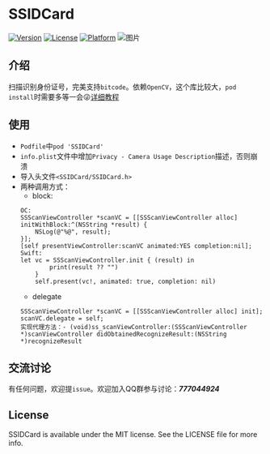 # SSIDCard

[![Version](https://img.shields.io/cocoapods/v/SSIDCard.svg?style=flat)](https://cocoapods.org/pods/SSIDCard)
[![License](https://img.shields.io/cocoapods/l/SSIDCard.svg?style=flat)](https://cocoapods.org/pods/SSIDCard)
[![Platform](https://img.shields.io/cocoapods/p/SSIDCard.svg?style=flat)](https://cocoapods.org/pods/SSIDCard)
![图片](http://oarzzvu0u.bkt.clouddn.com/idcardss.gif)

## 介绍
扫描识别身份证号，完美支持`bitcode`。依赖`OpenCV`，这个库比较大，`pod install`时需要多等一会😜[详细教程](https://juejin.im/post/5ae4046ef265da0b7156065f)

## 使用
- `Podfile`中`pod 'SSIDCard'`
- `info.plist`文件中增加`Privacy - Camera Usage Description`描述，否则崩溃
- 导入头文件`<SSIDCard/SSIDCard.h>`
- 两种调用方式：
	- block:
	```
	OC:
	SSScanViewController *scanVC = [[SSScanViewController alloc] 
	initWithBlock:^(NSString *result) {
		NSLog(@"%@", result);
	}];
	[self presentViewController:scanVC animated:YES completion:nil];
	Swift:
	let vc = SSScanViewController.init { (result) in
			print(result ?? "")
		}
		self.present(vc!, animated: true, completion: nil)
	```
	- delegate
	```
	SSScanViewController *scanVC = [[SSScanViewController alloc] init];
	scanVC.delegate = self;
	实现代理方法：- (void)ss_scanViewController:(SSScanViewController *)scanViewController didObtainedRecognizeResult:(NSString *)recognizeResult
	```

## 交流讨论

有任何问题，欢迎提`issue`。欢迎加入QQ群参与讨论：***777044924***

## License

SSIDCard is available under the MIT license. See the LICENSE file for more info.
